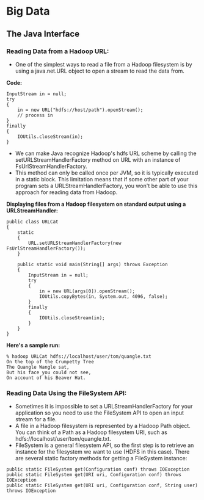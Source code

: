 # Big Data

## **The Java Interface**

### Reading Data from a Hadoop URL:
- One of the simplest ways to read a file from a Hadoop filesystem is by using a java.net.URL object to open a stream to read the data from.

**Code:**
``` 
InputStream in = null;
try
{
    in = new URL("hdfs://host/path").openStream();
    // process in
}
finally
{
    IOUtils.closeStream(in);
}
```

- We can make Java recognize Hadoop's hdfs URL scheme by calling the setURLStreamHandlerFactory method on URL with an instance of FsUrlStreamHandlerFactory.
- This method can only be called once per JVM, so it is typically executed in a static block. This limitation means that if some other part of your program sets a URLStreamHandlerFactory, you won't be able to use this approach for reading data from Hadoop.

**Displaying files from a Hadoop filesystem on standard output using a URLStreamHandler:**
```
public class URLCat
{
 	static
	{
		URL.setURLStreamHandlerFactory(new FsUrlStreamHandlerFactory());
 	}

 	public static void main(String[] args) throws Exception 
	{
 		InputStream in = null;
 		try 
		{
 			in = new URL(args[0]).openStream();
 			IOUtils.copyBytes(in, System.out, 4096, false);
 		}
		finally
		{
 			IOUtils.closeStream(in);
 		}
 	}
}
```

**Here's a sample run:**
```
% hadoop URLCat hdfs://localhost/user/tom/quangle.txt
On the top of the Crumpetty Tree
The Quangle Wangle sat,
But his face you could not see,
On account of his Beaver Hat.
```

### Reading Data Using the FileSystem API:
- Sometimes it is impossible to set a URLStreamHandlerFactory for your application so you need to use the FileSystem API to open an input stream for a file.
- A file in a Hadoop filesystem is represented by a Hadoop Path object. You can think of a Path as a Hadoop filesystem URI, such as hdfs://localhost/user/tom/quangle.txt.
- FileSystem is a general filesystem API, so the first step is to retrieve an instance for the filesystem we want to use (HDFS in this case).
There are several static factory methods for getting a FileSystem instance:
```
public static FileSystem get(Configuration conf) throws IOException
public static FileSystem get(URI uri, Configuration conf) throws IOException
public static FileSystem get(URI uri, Configuration conf, String user) throws IOException
```
